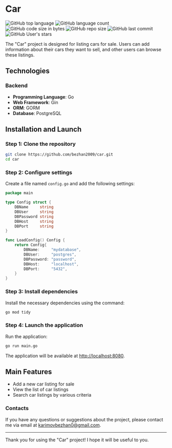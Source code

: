 
# Car

![GitHub top language](https://img.shields.io/github/languages/top/mrGreatProgrammer/car-backend) 
![GitHub language count](https://img.shields.io/github/languages/count/mrGreatProgrammer/car-backend)
![GitHub code size in bytes](https://img.shields.io/github/languages/code-size/mrGreatProgrammer/car-backend)
![GitHub repo size](https://img.shields.io/github/repo-size/mrGreatProgrammer/car-backend) 
![GitHub last commit](https://img.shields.io/github/last-commit/mrGreatProgrammer/car-backend)
![GitHub User's stars](https://img.shields.io/github/stars/mrGreatProgrammer?style=social)

The "Car" project is designed for listing cars for sale. Users can add information about their cars they want to sell, and other users can browse these listings.

## Technologies

### Backend

- **Programming Language**: Go
- **Web Framework**: Gin
- **ORM**: GORM
- **Database**: PostgreSQL

## Installation and Launch

### Step 1: Clone the repository

```sh
git clone https://github.com/bezhan2009/car.git
cd car
```

### Step 2: Configure settings

Create a file named `config.go` and add the following settings:

```go
package main

type Config struct {
    DBName     string
    DBUser     string
    DBPassword string
    DBHost     string
    DBPort     string
}

func LoadConfig() Config {
    return Config{
        DBName:     "mydatabase",
        DBUser:     "postgres",
        DBPassword: "password",
        DBHost:     "localhost",
        DBPort:     "5432",
    }
}
```

### Step 3: Install dependencies

Install the necessary dependencies using the command:

```sh
go mod tidy
```

### Step 4: Launch the application

Run the application:

```sh
go run main.go
```

The application will be available at [http://localhost:8080](http://localhost:8080).

## Main Features

- Add a new car listing for sale
- View the list of car listings
- Search car listings by various criteria

### Contacts

If you have any questions or suggestions about the project, please contact me via email at [karimovbezhan0@gmail.com](mailto:karimovbezhan0@gmail.com).

---

Thank you for using the "Car" project! I hope it will be useful to you.
